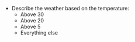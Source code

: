 * Describe the weather based on the temperature:
    * Above 30
    * Above 20
    * Above 5
    * Everything else